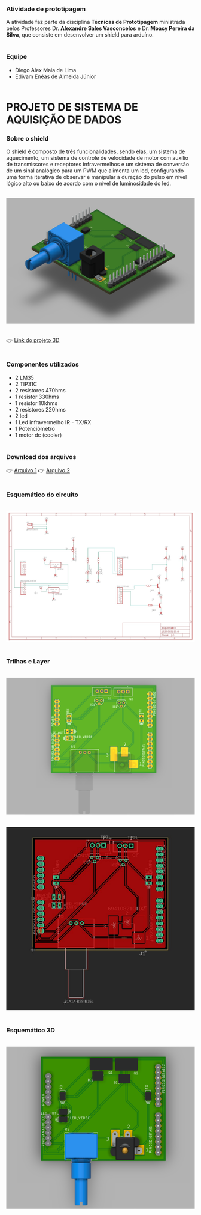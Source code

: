 ### Atividade de prototipagem

A atividade faz parte da disciplina **Técnicas de Prototipagem** ministrada pelos Professores Dr. **Alexandre Sales Vasconcelos** e Dr. **Moacy Pereira da Silva**, que consiste em desenvolver um shield para arduíno.<br /><br />

### Equipe

-   Diego Alex Maia de Lima
-   Edivam Enéas de Almeida Júnior<br /><br />

# PROJETO DE SISTEMA DE AQUISIÇÃO DE DADOS

### Sobre o shield

O shield é composto de três funcionalidades, sendo elas, um sistema de aquecimento, um sistema de controle de velocidade de motor com auxílio de transmissores e receptores infravermelhos e um sistema de conversão de um sinal analógico para um PWM que alimenta um led, configurando uma forma iterativa de observar e manipular a duração do pulso em nível lógico alto ou baixo de acordo com o nível de luminosidade do led.<br /><br />

<img src="./arquivos/imagens/shield.png" /><br /><br />

👉 <a href="https://a360.co/3w6mWB6" target="_blank">Link do projeto 3D</a><br /><br />

### Componentes utilizados

- 2 LM35
- 2 TIP31C
- 2 resistores 470hms
- 1 resistor 330hms
- 1 resistor 10khms
- 2 resistores 220hms
- 2 led
- 1 Led infravermelho IR - TX/RX
- 1 Potenciômetro 
- 1 motor dc (cooler)<br /><br />

### Download dos arquivos

👉 <a href="./arquivos/pcb/esquematico.brd" target="_blank">Arquivo 1</a>
👉 <a href="./arquivos/pcb/esquematico.sch" target="_blank">Arquivo 2</a><br /><br />

### Esquemático do circuito
<br /><img src="./arquivos/imagens/cir.jpeg" /><br /><br />

### Trilhas e Layer

<br /><img src="./arquivos/imagens/layer.png" /><br /><br />

<img src="./arquivos/imagens/lay.png" /><br /><br />

### Esquemático 3D

<br /><img src="./arquivos/imagens/front.png" />

